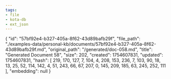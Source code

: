 ```yaml
---
tags:
- file
- kota-db
- ext_json
---
```

{
  "id": "57bf92e4-b327-405a-8f62-43d89bafb29f",
  "file_path": "./examples-data/personal-kb/documents/57bf92e4-b327-405a-8f62-43d89bafb29f.md",
  "original_path": "/generated/doc-058.md",
  "title": "Generated Document 58",
  "size": 202,
  "created": 1754607831,
  "updated": 1754607831,
  "hash": [
    219,
    170,
    127,
    7,
    104,
    4,
    208,
    153,
    236,
    7,
    103,
    90,
    18,
    13,
    25,
    52,
    114,
    142,
    4,
    51,
    243,
    66,
    67,
    207,
    0,
    145,
    209,
    185,
    63,
    245,
    252,
    111
  ],
  "embedding": null
}